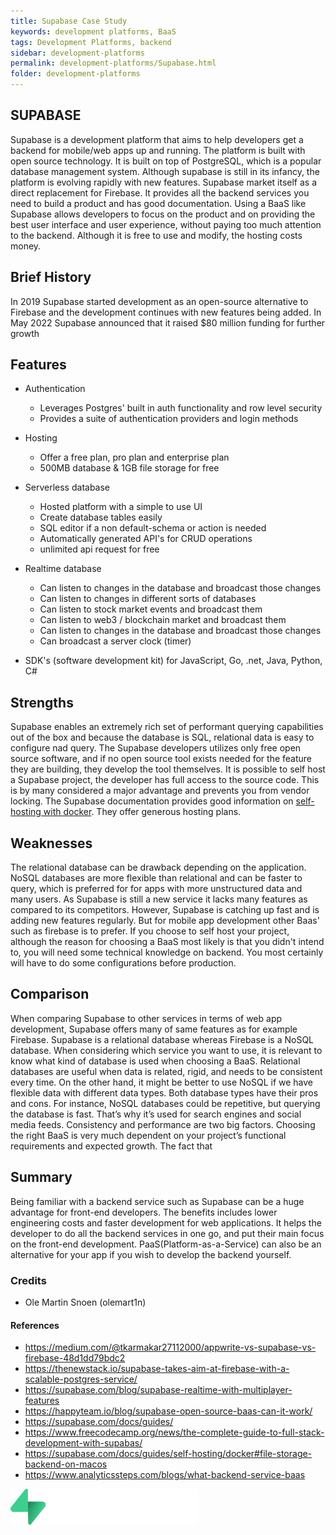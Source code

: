 ```yaml
---
title: Supabase Case Study
keywords: development platforms, BaaS
tags: Development Platforms, backend
sidebar: development-platforms
permalink: development-platforms/Supabase.html
folder: development-platforms
---
```


## SUPABASE

Supabase is a development platform that aims to help developers get a backend for mobile/web apps up and running. The platform is built with open source technology. It is built on top of PostgreSQL, which is a popular database management system. Although supabase is still in its infancy, the platform is evolving rapidly with new features. Supabase market itself as a direct replacement for Firebase. It provides all the backend services you need to build a product and has good documentation.
Using a BaaS like Supabase allows developers to focus on the product and on providing the best user interface and user experience, without paying too much attention to the backend.
Although it is free to use and modify, the hosting costs money.

## Brief History

In 2019 Supabase started development as an open-source alternative to Firebase and the development continues with new features being added.
In May 2022 Supabase announced that it raised $80 million funding for further growth

## Features

-   Authentication
    -   Leverages Postgres' built in auth functionality and row level security
    -   Provides a suite of authentication providers and login methods
-   Hosting
    -   Offer a free plan, pro plan and enterprise plan
    -   500MB database & 1GB file storage for free
-   Serverless database

    -   Hosted platform with a simple to use UI
    -   Create database tables easily
    -   SQL editor if a non default-schema or action is needed
    -   Automatically generated API's for CRUD operations
    -   unlimited api request for free

-   Realtime database

    -   Can listen to changes in the database and broadcast those changes
    -   Can listen to changes in different sorts of databases
    -   Can listen to stock market events and broadcast them
    -   Can listen to web3 / blockchain market and broadcast them
    -   Can listen to changes in the database and broadcast those changes
    -   Can broadcast a server clock (timer)

-   SDK's (software development kit) for JavaScript, Go, .net, Java, Python, C#

## Strengths

Supabase enables an extremely rich set of performant querying capabilities out of the box and because the database is SQL, relational data is easy to configure nad query.
The Supabase developers utilizes only free open source software, and if no open source tool exists needed for the feature they are building, they develop the tool themselves.
It is possible to self host a Supabase project, the developer has full access to the source code. This is by many considered a major advantage and prevents you from vendor locking. The Supabase documentation provides good information on [self-hosting with docker](https://supabase.com/docs/guides/self-hosting/docker#file-storage-backend-on-macos).
They offer generous hosting plans.

## Weaknesses

The relational database can be drawback depending on the application. NoSQL databases are more flexible than relational and can be faster to query, which is preferred for for apps with more unstructured data and many users.
As Supabase is still a new service it lacks many features as compared to its competitors. However, Supabase is catching up fast and is adding new features regularly. But for mobile app development other Baas' such as firebase is to prefer.
If you choose to self host your project, although the reason for choosing a BaaS most likely is that you didn't intend to, you will need some technical knowledge on backend. You most certainly will have to do some configurations before production.

## Comparison

When comparing Supabase to other services in terms of web app development, Supabase offers many of same features as for example Firebase.
Supabase is a relational database whereas Firebase is a NoSQL database. When considering which service you want to use, it is relevant to know what kind of database is used when choosing a BaaS.
Relational databases are useful when data is related, rigid, and needs to be consistent every time. On the other hand, it might be better to use NoSQL if we have flexible data with different data types.
Both database types have their pros and cons. For instance, NoSQL databases could be repetitive, but querying the database is fast. That’s why it’s used for search engines and social media feeds. Consistency and performance are two big factors.
Choosing the right BaaS is very much dependent on your project’s functional requirements and expected growth.
The fact that

## Summary

Being familiar with a backend service such as Supabase can be a huge advantage for front-end developers. The benefits includes lower engineering costs and faster development for web applications. It helps the developer to do all the backend services in one go, and put their main focus on the front-end development. PaaS(Platform-as-a-Service) can also be an alternative for your app if you wish to develop the backend yourself.

### Credits

-   Ole Martin Snoen (olemart1n)

#### References

-   https://medium.com/@tkarmakar27112000/appwrite-vs-supabase-vs-firebase-48d1dd79bdc2
-   https://thenewstack.io/supabase-takes-aim-at-firebase-with-a-scalable-postgres-service/
-   https://supabase.com/blog/supabase-realtime-with-multiplayer-features
-   https://happyteam.io/blog/supabase-open-source-baas-can-it-work/
-   https://supabase.com/docs/guides/
-   https://www.freecodecamp.org/news/the-complete-guide-to-full-stack-development-with-supabas/
-   https://supabase.com/docs/guides/self-hosting/docker#file-storage-backend-on-macos
-   https://www.analyticssteps.com/blogs/what-backend-service-baas

<a href="https://supabase.com/" align="center">

<img width="300" src="https://raw.githubusercontent.com/supabase/supabase/master/packages/common/assets/images/supabase-logo-wordmark--dark.svg#gh-dark-mode-only">

</a>
